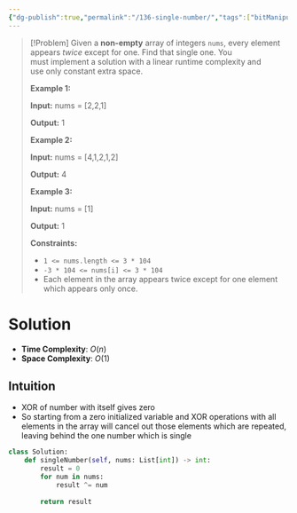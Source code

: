 ```yaml
---
{"dg-publish":true,"permalink":"/136-single-number/","tags":["bitManipulation","array"]}
---
```


>[!Problem]
>Given a **non-empty** array of integers `nums`, every element appears _twice_ except for one. Find that single one.
> You must implement a solution with a linear runtime complexity and use only constant extra space.
> 
> **Example 1:**
> 
> **Input:** nums = [2,2,1]
> 
> **Output:** 1
> 
> **Example 2:**
> 
> **Input:** nums = [4,1,2,1,2]
> 
> **Output:** 4
> 
> **Example 3:**
> 
> **Input:** nums = [1]
> 
> **Output:** 1
> 
> **Constraints:**
> 
> - `1 <= nums.length <= 3 * 104`
> - `-3 * 104 <= nums[i] <= 3 * 104`
> - Each element in the array appears twice except for one element which appears only once.

# Solution
- **Time Complexity**: $O(n)$
- **Space Complexity**: $O(1)$
## Intuition
- XOR of number with itself gives zero
- So starting from a zero initialized variable and XOR operations with all elements in the array will cancel out those elements which are repeated, leaving behind the one number which is single
```python
class Solution:
    def singleNumber(self, nums: List[int]) -> int:
        result = 0
        for num in nums:
            result ^= num
        
        return result
```